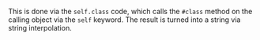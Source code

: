 This is done via the `self.class` code, which calls the `#class` method on the calling object via the `self` keyword. The result is turned into a string via string interpolation.
